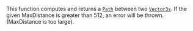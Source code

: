 This function computes and returns a [`Path`](https://create.roblox.com/docs/reference/engine/classes/Path) between two
[`Vector3s`](https://create.roblox.com/docs/reference/engine/datatypes/Vector3). If the given MaxDistance is greater than 512,
an error will be thrown. (MaxDistance is too large).